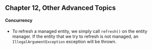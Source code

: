## Chapter 12, Other Advanced Topics

#### Concurrency

- To refresh a managed entity, we simply call `refresh()` on the entity manager. 
  If the entity that we try to refresh is not managed, an `IllegalArgumentException` exception will be thrown.